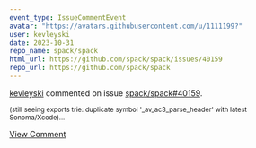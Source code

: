 ```yaml
---
event_type: IssueCommentEvent
avatar: "https://avatars.githubusercontent.com/u/1111199?"
user: kevleyski
date: 2023-10-31
repo_name: spack/spack
html_url: https://github.com/spack/spack/issues/40159
repo_url: https://github.com/spack/spack
---
```


<a href='https://github.com/kevleyski' target='_blank'>kevleyski</a> commented on issue <a href='https://github.com/spack/spack/issues/40159' target='_blank'>spack/spack#40159</a>.

<small>(still seeing  exports trie: duplicate symbol '_av_ac3_parse_header' with latest Sonoma/Xcode)...</small>

<a href='https://github.com/spack/spack/issues/40159' target='_blank'>View Comment</a>